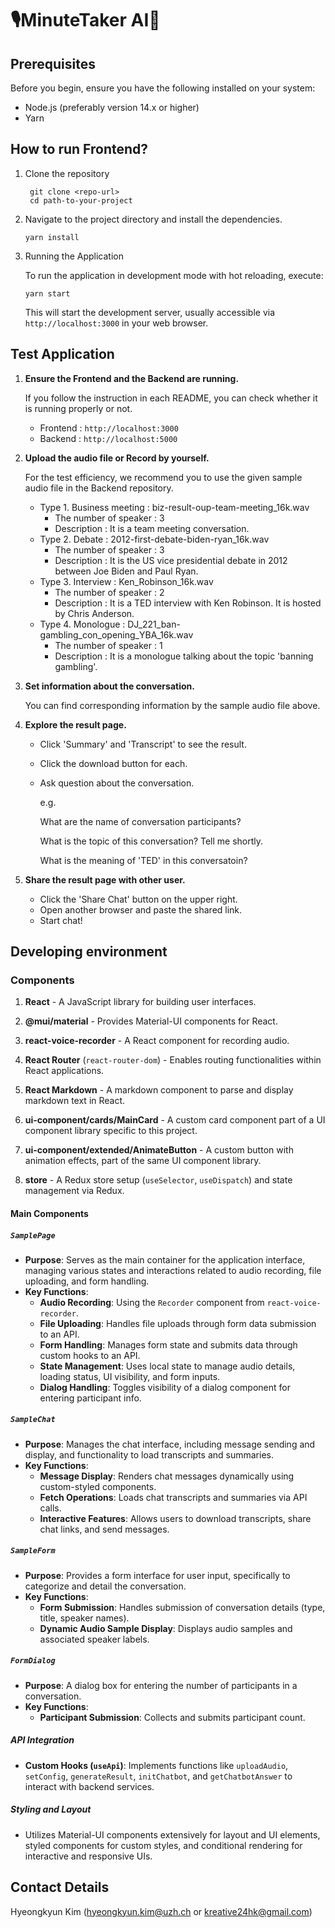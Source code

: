 # 🎙️MinuteTaker AI🚀

## Prerequisites

Before you begin, ensure you have the following installed on your system:
- Node.js (preferably version 14.x or higher)
- Yarn

## How to run Frontend?

1. Clone the repository

   ```
    git clone <repo-url>
    cd path-to-your-project
   ```

2. Navigate to the project directory and install the dependencies.
    ```
    yarn install
    ```

3. Running the Application

    To run the application in development mode with hot reloading, execute:
    ```
    yarn start
    ```

    This will start the development server, usually accessible via `http://localhost:3000` in your web browser.

## Test Application

1. **Ensure the Frontend and the Backend are running.**

    If you follow the instruction in each README, you can check whether it is running properly or not.

    - Frontend : `http://localhost:3000`
    - Backend : `http://localhost:5000`

2. **Upload the audio file or Record by yourself.** 

    For the test efficiency, we recommend you to use the given sample audio file in the Backend repository.

    - Type 1. Business meeting : biz-result-oup-team-meeting_16k.wav
        - The number of speaker : 3
        - Description : It is a team meeting conversation.
    - Type 2. Debate : 2012-first-debate-biden-ryan_16k.wav
        - The number of speaker : 3
        - Description : It is the US vice presidential debate in 2012 between Joe Biden and Paul Ryan.
    - Type 3. Interview : Ken_Robinson_16k.wav
        - The number of speaker : 2
        - Description : It is a TED interview with Ken Robinson. It is hosted by Chris Anderson.
    - Type 4. Monologue : DJ_221_ban-gambling_con_opening_YBA_16k.wav
        - The number of speaker : 1
        - Description : It is a monologue talking about the topic 'banning gambling'.

3. **Set information about the conversation.**

    You can find corresponding information by the sample audio file above.

4. **Explore the result page.**

    - Click 'Summary' and 'Transcript' to see the result.
    - Click the download button for each.
    - Ask question about the conversation.

        e.g.
        
        What are the name of conversation participants?

        What is the topic of this conversation? Tell me shortly.

        What is the meaning of 'TED' in this conversatoin?

5. **Share the result page with other user.**

    - Click the 'Share Chat' button on the upper right.
    - Open another browser and paste the shared link.
    - Start chat!



## Developing environment

### Components

1. **React** - A JavaScript library for building user interfaces.

2. **@mui/material** - Provides Material-UI components for React.
3. **react-voice-recorder** - A React component for recording audio.
4. **React Router** (`react-router-dom`) - Enables routing functionalities within React applications.
5. **React Markdown** - A markdown component to parse and display markdown text in React.
6. **ui-component/cards/MainCard** - A custom card component part of a UI component library specific to this project.
7. **ui-component/extended/AnimateButton** - A custom button with animation effects, part of the same UI component library.
8. **store** - A Redux store setup (`useSelector`, `useDispatch`) and state management via Redux.

#### Main Components
##### `SamplePage`
- **Purpose**: Serves as the main container for the application interface, managing various states and interactions related to audio recording, file uploading, and form handling.
- **Key Functions**:
  - **Audio Recording**: Using the `Recorder` component from `react-voice-recorder`.
  - **File Uploading**: Handles file uploads through form data submission to an API.
  - **Form Handling**: Manages form state and submits data through custom hooks to an API.
  - **State Management**: Uses local state to manage audio details, loading status, UI visibility, and form inputs.
  - **Dialog Handling**: Toggles visibility of a dialog component for entering participant info.

##### `SampleChat`
- **Purpose**: Manages the chat interface, including message sending and display, and functionality to load transcripts and summaries.
- **Key Functions**:
  - **Message Display**: Renders chat messages dynamically using custom-styled components.
  - **Fetch Operations**: Loads chat transcripts and summaries via API calls.
  - **Interactive Features**: Allows users to download transcripts, share chat links, and send messages.

##### `SampleForm`
- **Purpose**: Provides a form interface for user input, specifically to categorize and detail the conversation.
- **Key Functions**:
  - **Form Submission**: Handles submission of conversation details (type, title, speaker names).
  - **Dynamic Audio Sample Display**: Displays audio samples and associated speaker labels.

##### `FormDialog`
- **Purpose**: A dialog box for entering the number of participants in a conversation.
- **Key Functions**:
  - **Participant Submission**: Collects and submits participant count.

##### API Integration
- **Custom Hooks (`useApi`)**: Implements functions like `uploadAudio`, `setConfig`, `generateResult`, `initChatbot`, and `getChatbotAnswer` to interact with backend services.

##### Styling and Layout
- Utilizes Material-UI components extensively for layout and UI elements, styled components for custom styles, and conditional rendering for interactive and responsive UIs.



## Contact Details
Hyeongkyun Kim (hyeongkyun.kim@uzh.ch or kreative24hk@gmail.com)